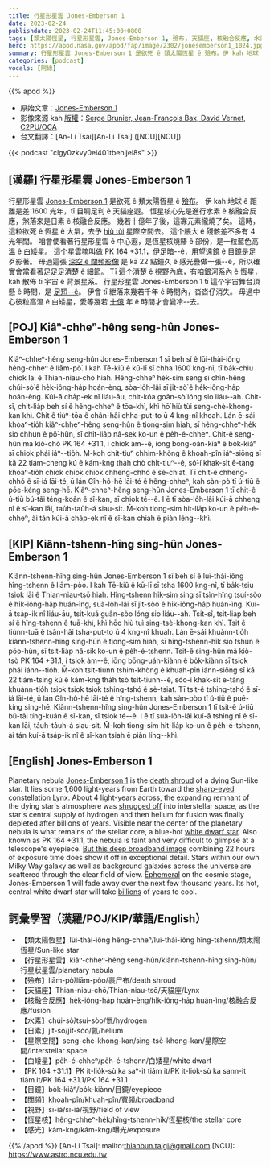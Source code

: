 ```yaml
---
title: 行星形星雲 Jones-Emberson 1
date: 2023-02-24
publishdate: 2023-02-24T11:45:00+0800
tags: [類太陽恆星, 行星形星雲, Jones-Emberson 1, 殮布, 天貓座, 核融合反應, 水素, 日素, 星際空間, 白矮星, PK 164 +31.1, 目鏡, 闊頻, 視野, 恆星核, 感光]
hero: https://apod.nasa.gov/apod/fap/image/2302/jonesemberson1_1024.jpg
summary: 行星形星雲 Jones-Emberson 1 是欲死 ê 類太陽恆星 ê 殮布。伊 kah 地球 ê 距離是差 1600 光年，tī 目睭足利 ê 天貓座遐。
categories: [podcast]
vocals: [阿綠]
---
```


{{% apod %}}

- 原始文章：[Jones-Emberson 1](https://apod.nasa.gov/apod/ap230224.html)
- 影像來源 kah [版權][copyright]：[Serge Brunier, Jean-François Bax, David Vernet](http://www.astrosurf.com/topic/160067-team-omicron-au-del%C3%A0-de-jones-emberson-1-pk-164311-un-oeil-ouvert-sur-lunivers-profond/), [C2PU/OCA](https://www.oca.eu/fr/c2pu-accueil)
- 台文翻譯：[An-Li Tsai][An-Li Tsai] ([NCU][NCU])

{{< podcast "clgy0zkvy0ei401tbehijei8s" >}}

## [漢羅] 行星形星雲 Jones-Emberson 1
行星形星雲 [Jones-Emberson 1][Jones-Emberson 1] 是欲死 ê 類太陽恆星 ê [殮布][death shroud]。
伊 kah 地球 ê 距離是差 1600 光年，tī 目睭足利 ê 天貓座遐。
恆星核心先是進行水素 ê 核融合反應，煞落來是日素 ê 核融合反應。
幾若十億年了後，這寡元素攏燒了矣。
這時，這粒欲死 ê 恆星 ê 大氣，去予 [hiù tùi][shrugged off] 星際空間去。
這个脹大 ê 殘骸差不多有 4 光年闊。
咱會使看著行星形星雲 ê 中心遐，是恆星核燒賰 ê 部份，是一粒藍色高溫 ê [白矮星][white dwarf star]。
這个星雲嘛叫做 PK 164 +31.1，伊足暗--ê，用望遠鏡 ê 目鏡是足歹影著。
毋過這張 [深空 ê 闊頻影像][But this deep broadband image] 是 kā 22 點鐘久 ê 感光疊做一張--ê，所以確實會當看著足足足清楚 ê 細節。
Tī 這个清楚 ê 視野內底，有咱銀河系內 ê 恆星，kah 散佈 tī 宇宙 ê 背景星系。
行星形星雲 Jones-Emberson 1 tī 這个宇宙舞台頂懸 ê 時間，是 [足短--ê][Ephemeral]。
伊會 tī 紲落來幾若千年 ê 時間內，沓沓仔消失。
毋過中心彼粒高溫 ê 白矮星，愛等幾若 [十億][billions] 年 ê 時間才會變冷--去。


## [POJ] Kiâⁿ-chheⁿ-hêng seng-hûn Jones-Emberson 1
Kiâⁿ-chheⁿ-hêng seng-hûn Jones-Emberson 1 sī beh sí ê lūi-thài-iông hêng-chheⁿ ê liām-pò͘.
I kah Tē-kiû ê kū-lī sī chha 1600 kng-nî, tī ba̍k-chiu chiok lāi ê Thian-niau-chō hiah.
Hêng-chheⁿ he̍k-sim seng sī chìn-hêng chúi-sò͘ ê he̍k-iông-ha̍p hoán-èng, sòa-lo̍h-lâi sī ji̍t-sò͘ ê he̍k-iông-ha̍p hoán-èng.
Kúi-ā cha̍p-ek nî liáu-āu, chit-kóa goân-sò͘ lóng sio liáu--ah.
Chit-sî, chit-lia̍p beh sí ê hêng-chheⁿ ê tōa-khì, khì hō͘ hiù tùi seng-chè-khong-kan khì.
Chit ê tiùⁿ-tōa ê chân-hâi chha-put-to ū 4 kng-nî khoah.
Lán ē-sái khòaⁿ-tio̍h kiâⁿ-chheⁿ-hêng seng-hûn ê tiong-sim hiah, sī hêng-chheⁿ-he̍k sio chhun ê pō͘-hūn, sī chi̍t-lia̍p nâ-sek ko-un ê pe̍h-é-chheⁿ.
Chit-ê seng-hûn mā kiò-chò PK 164 +31.1, i chiok àm--ê, iōng bōng-oán-kiàⁿ ê bo̍k-kiàⁿ sī chiok phái iáⁿ--tio̍h.
M̄-koh chit-tiuⁿ chhim-khòng ê khoah-pîn iáⁿ-siōng sī kā 22 tiám-cheng kú ê kám-kng tha̍h chò chi̍t-tiuⁿ--ê, só͘-í khak-si̍t ē-tàng khòaⁿ-tio̍h chiok chiok chiok chheng-chhó ê sè-chiat.
Tī chit-ê chheng-chhó ê sī-iá lāi-té, ū lán Gîn-hô-hē lāi-té ê hêng-chheⁿ, kah sàn-pò͘ tī ú-tiū ê pōe-kéng seng-hē.
Kiâⁿ-chheⁿ-hêng seng-hûn Jones-Emberson 1 tī chit-ê ú-tiū bú-tâi téng-koân ê sî-kan, sī chiok té--ê.
I ē tī sòa-lo̍h-lâi kúi-ā chheng nî ê sî-kan lāi, tau̍h-tau̍h-á siau-sit.
M̄-koh tiong-sim hit-lia̍p ko-un ê pe̍h-é-chheⁿ, ài tán kúi-ā cha̍p-ek nî ê sî-kan chiah ē piàn léng--khì.

## [KIP] Kiânn-tshenn-hîng sing-hûn Jones-Emberson 1
Kiânn-tshenn-hîng sing-hûn Jones-Emberson 1 sī beh sí ê luī-thài-iông hîng-tshenn ê liām-pòo.
I kah Tē-kiû ê kū-lī sī tsha 1600 kng-nî, tī ba̍k-tsiu tsiok lāi ê Thian-niau-tsō hiah.
Hîng-tshenn hi̍k-sim sing sī tsìn-hîng tsuí-sòo ê hi̍k-iông-ha̍p huán-ìng, suà-lo̍h-lâi sī ji̍t-sòo ê hi̍k-iông-ha̍p huán-ìng.
Kuí-ā tsa̍p-ik nî liáu-āu, tsit-kuá guân-sòo lóng sio liáu--ah.
Tsit-sî, tsit-lia̍p beh sí ê hîng-tshenn ê tuā-khì, khì hōo hiù tuì sing-tsè-khong-kan khì.
Tsit ê tiùnn-tuā ê tsân-hâi tsha-put-to ū 4 kng-nî khuah.
Lán ē-sái khuànn-tio̍h kiânn-tshenn-hîng sing-hûn ê tiong-sim hiah, sī hîng-tshenn-hi̍k sio tshun ê pōo-hūn, sī tsi̍t-lia̍p nâ-sik ko-un ê pe̍h-é-tshenn.
Tsit-ê sing-hûn mā kiò-tsò PK 164 +31.1, i tsiok àm--ê, iōng bōng-uán-kiànn ê bo̍k-kiànn sī tsiok phái iánn--tio̍h.
M̄-koh tsit-tiunn tshim-khòng ê khuah-pîn iánn-siōng sī kā 22 tiám-tsing kú ê kám-kng tha̍h tsò tsi̍t-tiunn--ê, sóo-í khak-si̍t ē-tàng khuànn-tio̍h tsiok tsiok tsiok tshing-tshó ê sè-tsiat.
Tī tsit-ê tshing-tshó ê sī-iá lāi-té, ū lán Gîn-hô-hē lāi-té ê hîng-tshenn, kah sàn-pòo tī ú-tiū ê puē-kíng sing-hē.
Kiânn-tshenn-hîng sing-hûn Jones-Emberson 1 tī tsit-ê ú-tiū bú-tâi tíng-kuân ê sî-kan, sī tsiok té--ê.
I ē tī suà-lo̍h-lâi kuí-ā tshing nî ê sî-kan lāi, ta̍uh-ta̍uh-á siau-sit.
M̄-koh tiong-sim hit-lia̍p ko-un ê pe̍h-é-tshenn, ài tán kuí-ā tsa̍p-ik nî ê sî-kan tsiah ē piàn líng--khì.

## [English] Jones-Emberson 1
Planetary nebula [Jones-Emberson 1][Jones-Emberson 1] is the [death shroud][death shroud] of a dying Sun-like star.
It lies some 1,600 light-years from Earth toward the [sharp-eyed constellation Lynx][sharp-eyed constellation Lynx].
About 4 light-years across, the expanding remnant of the dying star's atmosphere was [shrugged off][shrugged off] into interstellar space, as the star's central supply of hydrogen and then helium for fusion was finally depleted after billions of years.
Visible near the center of the planetary nebula is what remains of the stellar core, a blue-hot [white dwarf star][white dwarf star].
Also known as PK 164 +31.1, the nebula is faint and very difficult to glimpse at a telescope's eyepiece.
[But this deep broadband image][But this deep broadband image] combining 22 hours of exposure time does show it off in exceptional detail.
Stars within our own Milky Way galaxy as well as background galaxies across the universe are scattered through the clear field of view.
[Ephemeral][Ephemeral] on the cosmic stage, Jones-Emberson 1 will fade away over the next few thousand years.
Its hot, central white dwarf star will take [billions][billions] of years to cool.


## 詞彙學習（漢羅/POJ/KIP/華語/English）
- 【類太陽恆星】lūi-thài-iông hêng-chheⁿ/luī-thài-iông hîng-tshenn/類太陽恆星/Sun-like star
- 【行星形星雲】kiâⁿ-chheⁿ-hêng seng-hûn/kiânn-tshenn-hîng sing-hûn/行星狀星雲/planetary nebula
- 【殮布】liām-pò͘/liām-pòo/裹尸布/death shroud
- 【天貓座】Thian-niau-chō/Thian-niau-tsō/天貓座/Lynx
- 【核融合反應】he̍k-iông-ha̍p hoán-èng/hi̍k-iông-ha̍p huán-ìng/核融合反應/fusion
- 【水素】chúi-sò͘/tsuí-sòo/氫/hydrogen
- 【日素】ji̍t-sò͘/ji̍t-sòo/氦/helium
- 【星際空間】seng-chè-khong-kan/sing-tsè-khong-kan/星際空間/interstellar space
- 【白矮星】pe̍h-é-chheⁿ/pe̍h-é-tshenn/白矮星/white dwarf
- 【PK 164 +31.1】PK it-lio̍k-sù ka saⁿ-it tiám it/PK it-lio̍k-sù ka sann-it tiám it/PK 164 +31.1/PK 164 +31.1
- 【目鏡】bo̍k-kiàⁿ/bo̍k-kiànn/目鏡/eyepiece
- 【闊頻】khoah-pîn/khuah-pîn/寬頻/broadband
- 【視野】sī-iá/sī-iá/視野/field of view
- 【恆星核】hêng-chheⁿ-he̍k/hîng-tshenn-hi̍k/恆星核/the stellar core
- 【感光】kám-kng/kám-kng/曝光/exposure


{{% /apod %}}
[An-Li Tsai]: mailto:thianbun.taigi@gmail.com
[NCU]: https://www.astro.ncu.edu.tw

[copyright]: https://apod.nasa.gov/apod/fap/lib/about_apod.html#srapply
[License]: https://creativecommons.org/licenses/by/2.0/

[Jones-Emberson 1]:https://en.wikipedia.org/wiki/Jones-Emberson_1
[death shroud]:https://physics.weber.edu/palen/phsx1040/lectures/lplanneb.html
[sharp-eyed constellation Lynx]:https://websites.umich.edu/~lowbrows/guide/lynx.html
[shrugged off]:https://www.nasa.gov/mission_pages/chandra/multimedia/planetary_nebula.html
[white dwarf star]:https://ui.adsabs.harvard.edu/abs/1978PASA....3..220B/abstract
[But this deep broadband image]:https://www.astrobin.com/in5ci1/
[Ephemeral]:https://www.futuretimeline.net/beyond.htm
[billions]:https://www.futuretimeline.net/beyond-1000000.htm#12000000000
